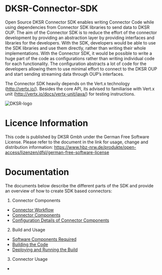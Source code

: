 # DKSR-Connector-SDK
Open Source DKSR Connector SDK enables writing Connector Code while using dependencies from Connector SDK libraries to send data to DKSR OUP. The aim of the Connector SDK is to reduce the effort of the connector development by providing an abstraction layer by providing interfaces and libraries for the developers. With the SDK, developers would be able to use the SDK libraries and use them directly, rather than writing their whole implementations. With the Connector SDK, it would be possible to write a huge part of the code as configurations rather than writing individual code for each functionality. The configuration abstracts a lot of code for the developers allowing them to use minimal effort to connect to the DKSR OUP and start sending streaming data through OUP’s interfaces. 

The Connector SDK heavily depends on the Vert.x technology (http://vertx.io/). Besides the core API, its advised to familiarise with Vert.x unit (http://vertx.io/docs/vertx-unit/java/) for testing instructions. 

![DKSR-logo](https://user-images.githubusercontent.com/102658834/171163305-cdd99910-1b93-4d74-be88-7c1d23fdcf0d.png)


# Licence Information
This code is published by DKSR Gmbh under the German Free Software License. Please refer to the document in the link for usage, change and distribution information:
https://www.hbz-nrw.de/produkte/open-access/lizenzen/dfsl/german-free-software-license

# Documentation

The documents below describe the different parts of the SDK and provide an overview of how to create SDK based connectors: 

1. Connector Components
 * [Connector Workflow](https://github.com/DKSR-Data-Competence-for-Cities-Regions/DKSR-Connector-SDK/wiki/Connector-Workflow)
 * [Connector Components](https://github.com/DKSR-Data-Competence-for-Cities-Regions/DKSR-Connector-SDK/wiki/Components-of-the-Connector)
 * [Configuration Details of Connector Components](https://github.com/DKSR-Data-Competence-for-Cities-Regions/DKSR-Connector-SDK/wiki/Configuration-Details-of-Connector-Components)

2. Build and Usage
 * [Software Components Required](https://github.com/DKSR-Data-Competence-for-Cities-Regions/DKSR-Connector-SDK/wiki/Software-Components-Required)
 * [Building the Code](https://github.com/DKSR-Data-Competence-for-Cities-Regions/DKSR-Open-UrbanPulse/wiki/Building-the-Code)
 * [Deploying and Running the Build](https://github.com/DKSR-Data-Competence-for-Cities-Regions/DKSR-Open-UrbanPulse/wiki/Deploying-and-Running-the-Build)
   
3. Connector Usage
 * 

